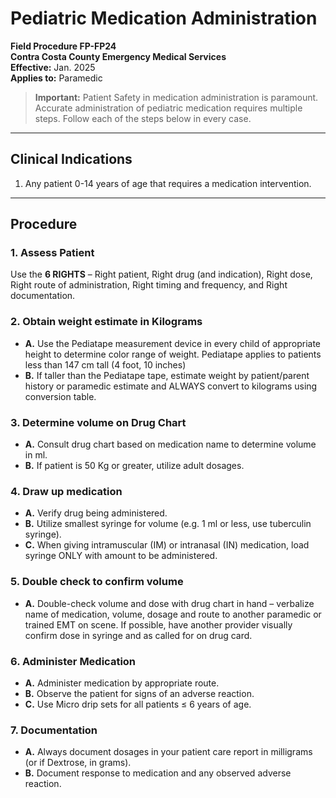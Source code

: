 # Pediatric Medication Administration

**Field Procedure FP-FP24**  
**Contra Costa County Emergency Medical Services**  
**Effective:** Jan. 2025  
**Applies to:** Paramedic

> **Important:** Patient Safety in medication administration is paramount. Accurate administration of pediatric medication requires multiple steps. Follow each of the steps below in every case.

---

## Clinical Indications

1. Any patient 0-14 years of age that requires a medication intervention.

---

## Procedure

### 1. Assess Patient

Use the **6 RIGHTS** – Right patient, Right drug (and indication), Right dose, Right route of administration, Right timing and frequency, and Right documentation.

### 2. Obtain weight estimate in Kilograms

- **A.** Use the Pediatape measurement device in every child of appropriate height to determine color range of weight. Pediatape applies to patients less than 147 cm tall (4 foot, 10 inches)
- **B.** If taller than the Pediatape tape, estimate weight by patient/parent history or paramedic estimate and ALWAYS convert to kilograms using conversion table.

### 3. Determine volume on Drug Chart

- **A.** Consult drug chart based on medication name to determine volume in ml.
- **B.** If patient is 50 Kg or greater, utilize adult dosages.

### 4. Draw up medication

- **A.** Verify drug being administered.
- **B.** Utilize smallest syringe for volume (e.g. 1 ml or less, use tuberculin syringe).
- **C.** When giving intramuscular (IM) or intranasal (IN) medication, load syringe ONLY with amount to be administered.

### 5. Double check to confirm volume

- **A.** Double-check volume and dose with drug chart in hand – verbalize name of medication, volume, dosage and route to another paramedic or trained EMT on scene. If possible, have another provider visually confirm dose in syringe and as called for on drug card.

### 6. Administer Medication

- **A.** Administer medication by appropriate route.
- **B.** Observe the patient for signs of an adverse reaction.
- **C.** Use Micro drip sets for all patients ≤ 6 years of age.

### 7. Documentation

- **A.** Always document dosages in your patient care report in milligrams (or if Dextrose, in grams).
- **B.** Document response to medication and any observed adverse reaction.

